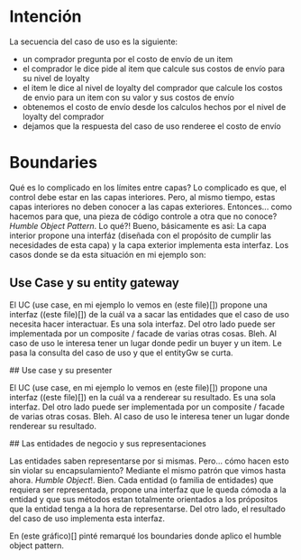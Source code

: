 # Intención

La secuencia del caso de uso es la siguiente:

* un comprador pregunta por el costo de envío de un item
* el comprador le dice pide al item que calcule sus costos de envío para su nivel de loyalty
* el item le dice al nivel de loyalty del comprador que calcule los costos de envio para un item con su valor y
  sus costos de envío 
* obtenemos el costo de envío desde los calculos hechos por el nivel de loyalty del comprador
* dejamos que la respuesta del caso de uso renderee el costo de envío

# Boundaries

Qué es lo complicado en los límites entre capas?
Lo complicado es que, el control debe estar en las capas interiores. Pero, al mismo tiempo, estas capas interiores no deben conocer a las capas exteriores. Entonces... como hacemos para que, una pieza de código controle a otra que no conoce?
_Humble Object Pattern_.
Lo qué?!
Bueno, básicamente es asi: La capa interior propone una interfáz (diseñada con el propósito de cumplir las necesidades de esta capa) y la capa exterior implementa esta interfaz.
Los casos donde se da esta situación en mi ejemplo son:

## Use Case y su entity gateway

El UC (use case, en mi ejemplo lo vemos en (este file)[]) propone una interfaz ((este file)[]) de la cuál va a sacar las entidades que el caso de uso necesita hacer interactuar. Es una sola interfaz. Del otro lado puede ser implementada por un composite / facade de varias otras cosas. Bleh. Al caso de uso le interesa tener un lugar donde pedir un buyer y un item.
Le pasa la consulta del caso de uso y que el entityGw se curta.

## Use case y su presenter

El UC (use case, en mi ejemplo lo vemos en (este file)[]) propone una interfaz ((este file)[]) en la cuál va a renderear su resultado. Es una sola interfaz. Del otro lado puede ser implementada por un composite / facade de varias otras cosas. Bleh. Al caso de uso le interesa tener un lugar donde renderear su resultado.

## Las entidades de negocio y sus representaciones

Las entidades saben representarse por si mismas. Pero... cómo hacen esto sin violar su encapsulamiento?
Mediante el mismo patrón que vimos hasta ahora. _Humble Object_!.
Bien. Cada entidad (o familia de entidades) que requiera ser representada, propone una interfaz que le queda cómoda a la entidad y que sus métodos estan totalmente orientados a los própositos que la entidad tenga a la hora de representarse. Del otro lado, el resultado del caso de uso implementa esta interfaz.

En (este gráfico)[] pinté remarqué los boundaries donde aplico el humble object pattern.
